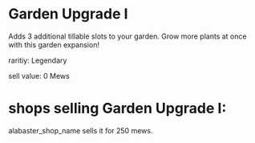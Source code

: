 # Garden Upgrade I

Adds 3 additional tillable slots to your garden. Grow more plants at once with this garden expansion!

raritiy: Legendary

sell value: 0 Mews

# shops selling Garden Upgrade I:

alabaster_shop_name sells it for 250 mews.